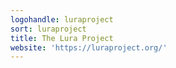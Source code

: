 ```yaml
---
logohandle: luraproject
sort: luraproject
title: The Lura Project
website: 'https://luraproject.org/'
---
```

